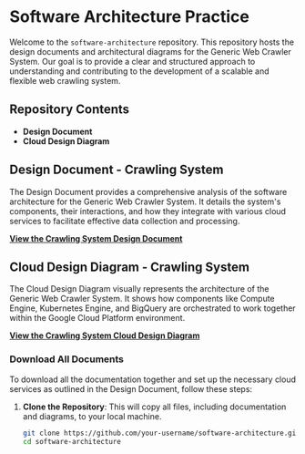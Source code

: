 # Software Architecture Practice

Welcome to the `software-architecture` repository. This repository hosts the design documents and architectural diagrams for the Generic Web Crawler System. Our goal is to provide a clear and structured approach to understanding and contributing to the development of a scalable and flexible web crawling system.

## Repository Contents

- **Design Document**
- **Cloud Design Diagram**

## Design Document - Crawling System

The Design Document provides a comprehensive analysis of the software architecture for the Generic Web Crawler System. It details the system's components, their interactions, and how they integrate with various cloud services to facilitate effective data collection and processing.

**[View the Crawling System Design Document](https://github.com/zonieedhossain/software-architecture/blob/main/software-design-for-generic-web-crawler-system.md)**

## Cloud Design Diagram - Crawling System

The Cloud Design Diagram visually represents the architecture of the Generic Web Crawler System. It shows how components like Compute Engine, Kubernetes Engine, and BigQuery are orchestrated to work together within the Google Cloud Platform environment.

**[View the Crawling System Cloud Design Diagram](link-to-your-cloud-design-diagram)**

### Download All Documents

To download all the documentation together and set up the necessary cloud services as outlined in the Design Document, follow these steps:

1. **Clone the Repository**: This will copy all files, including documentation and diagrams, to your local machine.
   ```bash
   git clone https://github.com/your-username/software-architecture.git
   cd software-architecture
   ```